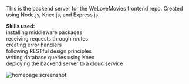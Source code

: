 This is the backend server for the WeLoveMovies frontend repo. Created using Node.js, Knex.js, and Express.js.

**Skills used:**    
installing middleware packages  
receiving requests through routes  
creating error handlers  
following RESTful design principles  
writing database queries using Knex  
deploying the backend server to a cloud service  

![homepage screenshot](src/utils/home.png)
